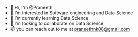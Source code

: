 - 👋 Hi, I’m @Praneeth
- 👀 I’m interested in Software engineering and Data Science
- 🌱 I’m currently learning Data Science 
- 💞️ I’m looking to collaborate on Data Science
- 📫 you can reach out to me at praneethnk08@gmail.com

<!---
praneethnk08/praneethnk08 is a ✨ special ✨ repository because its `README.md` (this file) appears on your GitHub profile.
You can click the Preview link to take a look at your changes.
--->
